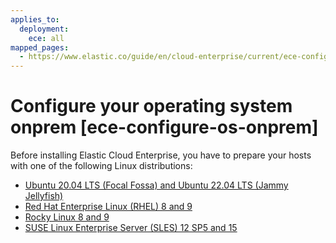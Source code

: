 ```yaml
---
applies_to:
  deployment:
    ece: all
mapped_pages:
  - https://www.elastic.co/guide/en/cloud-enterprise/current/ece-configure-os-onprem.html
---
```


# Configure your operating system onprem [ece-configure-os-onprem]

Before installing Elastic Cloud Enterprise, you have to prepare your hosts with one of the following Linux distributions:

* [Ubuntu 20.04 LTS (Focal Fossa) and Ubuntu 22.04 LTS (Jammy Jellyfish)](configure-host-ubuntu-onprem.md)
* [Red Hat Enterprise Linux (RHEL) 8 and 9](configure-host-rhel-onprem.md)
* [Rocky Linux 8 and 9](configure-host-rhel-onprem.md)
* [SUSE Linux Enterprise Server (SLES) 12 SP5 and 15](configure-host-suse-onprem.md)




